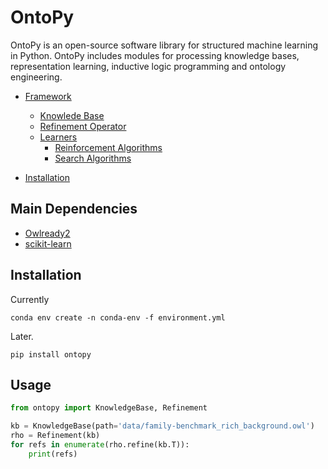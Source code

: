 # OntoPy

OntoPy is an open-source software library for structured machine learning in Python. OntoPy includes modules for processing knowledge bases, representation learning, inductive logic programming and ontology engineering.

- [Framework](#Framework)
    - [Knowlede Base](#Knowledgebase)
    - [Refinement Operator](#Refinements)
    - [Learners](#Learners)
        - [Reinforcement Algorithms](#rl)
        - [Search Algorithms](#search_algo)
        
- [Installation](#installation)

## Main Dependencies
- [Owlready2](https://owlready2.readthedocs.io)
- [scikit-learn](https://scikit-learn.org)

## Installation

Currently
```
conda env create -n conda-env -f environment.yml
```
Later.
```
pip install ontopy
```

## Usage

```python
from ontopy import KnowledgeBase, Refinement

kb = KnowledgeBase(path='data/family-benchmark_rich_background.owl')
rho = Refinement(kb)
for refs in enumerate(rho.refine(kb.T)):
    print(refs)
```

